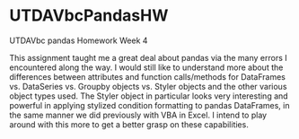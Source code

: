 # UTDAVbcPandasHW
UTDAVbc pandas Homework Week 4

This assignment taught me a great deal about pandas via the many errors I encountered along the way.  I would still like to understand more about the differences between attributes and function calls/methods for DataFrames vs. DataSeries vs. Groupby objects vs. Styler objects and the other various object types used.  The Styler object in particular looks very interesting and powerful in applying stylized condition formatting to pandas DataFrames, in the same manner we did previously with VBA in Excel.  I intend to play around with this more to get a better grasp on these capabilities.